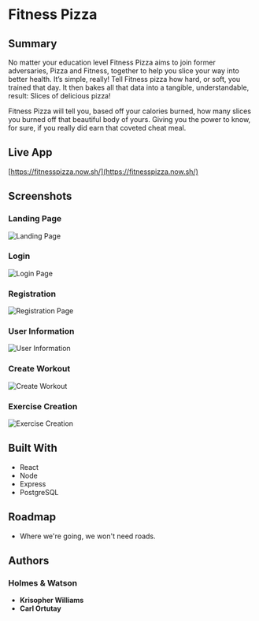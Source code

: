 # Fitness Pizza

## Summary

No matter your education level Fitness Pizza aims to join former adversaries, Pizza and Fitness, together to help you slice your way into better health. It’s simple, really! Tell Fitness pizza how hard, or soft, you trained that day. It then bakes all that data into a tangible, understandable, result: Slices of delicious pizza!

Fitness Pizza will tell you, based off your calories burned, how many slices you burned off that beautiful body of yours. Giving you the power to know, for sure, if you really did earn that coveted cheat meal.

## Live App

[https://fitnesspizza.now.sh/](https://fitnesspizza.now.sh/)

## Screenshots

### Landing Page
![Landing Page](assets/LandingPage.PNG)

### Login
![Login Page](assets/LoginPage.PNG)

### Registration
![Registration Page](assets/Registration.PNG)

### User Information
![User Information](assets/UserInformation.PNG)

### Create Workout
![Create Workout](assets/CreateWorkout.PNG)

### Exercise Creation
![Exercise Creation](assets/ExerciseCreation.PNG)

## Built With

- React
- Node
- Express
- PostgreSQL

## Roadmap

- Where we're going, we won't need roads.

## Authors
### Holmes & Watson

- **Krisopher Williams**
- **Carl Ortutay**
